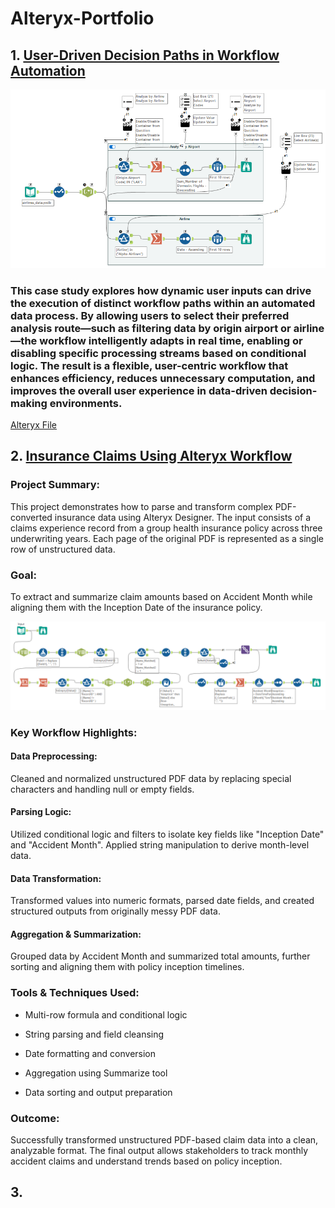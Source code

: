 # Alteryx-Portfolio

## 1. [User-Driven Decision Paths in Workflow Automation](https://medium.com/@shrutingr001/alteryx-series-part-i-analytic-apps-ca79d4e30400)
![Conditional Routing](https://github.com/Shruti-Nagar/pictures/blob/main/Conditional%20Routing.PNG)
### This case study explores how dynamic user inputs can drive the execution of distinct workflow paths within an automated data process. By allowing users to select their preferred analysis route—such as filtering data by origin airport or airline—the workflow intelligently adapts in real time, enabling or disabling specific processing streams based on conditional logic. The result is a flexible, user-centric workflow that enhances efficiency, reduces unnecessary computation, and improves the overall user experience in data-driven decision-making environments.
[Alteryx File](https://github.com/Shruti-Nagar/Alteryx-Portfolio/blob/main/conditional%20routing.yxwz)

## 2. [Insurance Claims Using Alteryx Workflow](https://github.com/Shruti-Nagar/Alteryx-Portfolio/blob/main/Parsing%20Insurance%20Claims.yxmd)
### Project Summary:
This project demonstrates how to parse and transform complex PDF-converted insurance data using Alteryx Designer. The input consists of a claims experience record from a group health insurance policy across three underwriting years. Each page of the original PDF is represented as a single row of unstructured data.

### Goal:
To extract and summarize claim amounts based on Accident Month while aligning them with the Inception Date of the insurance policy.

![Alteryx Workflow](https://github.com/Shruti-Nagar/pictures/blob/main/Insurance%20Claims.PNG)

### Key Workflow Highlights:

#### Data Preprocessing:
Cleaned and normalized unstructured PDF data by replacing special characters and handling null or empty fields.

#### Parsing Logic:
Utilized conditional logic and filters to isolate key fields like "Inception Date" and "Accident Month". Applied string manipulation to derive month-level data.

#### Data Transformation:
Transformed values into numeric formats, parsed date fields, and created structured outputs from originally messy PDF data.

#### Aggregation & Summarization:
Grouped data by Accident Month and summarized total amounts, further sorting and aligning them with policy inception timelines.

### Tools & Techniques Used:

- Multi-row formula and conditional logic

- String parsing and field cleansing

- Date formatting and conversion

- Aggregation using Summarize tool

- Data sorting and output preparation

### Outcome:
Successfully transformed unstructured PDF-based claim data into a clean, analyzable format. The final output allows stakeholders to track monthly accident claims and understand trends based on policy inception.

## 3. 
###
